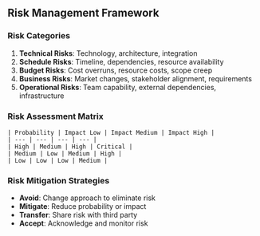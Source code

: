 ## Risk Management Framework
### Risk Categories
1. **Technical Risks**: Technology, architecture, integration
2. **Schedule Risks**: Timeline, dependencies, resource availability
3. **Budget Risks**: Cost overruns, resource costs, scope creep
4. **Business Risks**: Market changes, stakeholder alignment, requirements
5. **Operational Risks**: Team capability, external dependencies, infrastructure

### Risk Assessment Matrix

```text
| Probability | Impact Low | Impact Medium | Impact High |
| --- | --- | --- | --- |
| High | Medium | High | Critical |
| Medium | Low | Medium | High |
| Low | Low | Low | Medium |
```

### Risk Mitigation Strategies
- **Avoid**: Change approach to eliminate risk
- **Mitigate**: Reduce probability or impact
- **Transfer**: Share risk with third party
- **Accept**: Acknowledge and monitor risk
